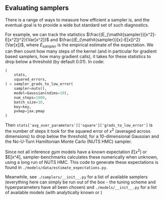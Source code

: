 ## Evaluating samplers

There is a range of ways to measure how efficient a sampler is, and the eventual goal is to provide a wide but standard set of such diagnostics.

For example, we can track the statistics $\frac{(E_{\mathit{sampler}}[x^2]-E[x^2])^2}{Var[x^2]}$ and $\frac{(E_{\mathit{sampler}}[x]-E[x])^2}{Var[x]}$, where $E_{\mathit{sampler}}$ is the empirical estimate of the expectation. We can then count how many steps of the kernel (and in particular for gradient based samplers, how many gradient calls), it takes for these statistics to drop below a threshold (by default $0.01$). In code:

```python
(
    stats,
    squared_errors,
) = sampler_grads_to_low_error(
    sampler=nuts(),
    model=Gaussian(ndims=10),
    num_steps=1000,
    batch_size=10,
    key=key,
    pvmap=jax.pmap
)
```

Then `stats['avg_over_parameters']['square']['grads_to_low_error']` is the number of steps it took for the squared error of $x^2$ (averaged across dimensions) to drop below the threshold, for a 10-dimensional Gaussian and the No-U-Turn Hamiltonian Monte Carlo (NUTS HMC) sampler.

Since not all inference gym models have a known expectation $E[x^2]$ or $E[x^4], sampler-benchmarks calculates these numerically when unknown, using a long run of NUTS HMC. This code to generate these expectations is found in `./models/data/estimate_expectations.py`.

Meanwhile, see `./samplers/__init__.py` for a list of available samplers (everything here can simply be run out of the box - the tuning scheme and hyperparameters have all been chosen) and `./models/__init__.py` for a list of available models (with analytically known or )

<!-- Since gradient calls are the main computational expense of the sampler, and since $E[x^2]$ is a non-trivial statistic of a distribution, this metric is a good proxy for how long (in wallclock time) it takes a sampler to get good results on a given model.  -->
